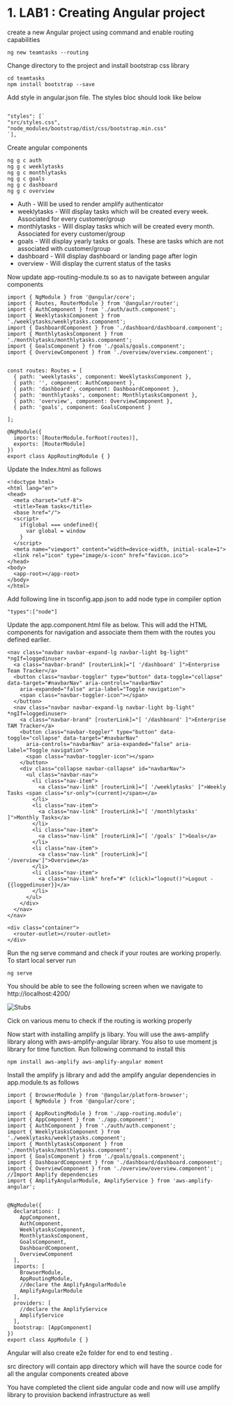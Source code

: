 # 1. LAB1 : Creating Angular project

create a new Angular project using command  and enable routing capabilities

```
ng new teamtasks --routing
```


Change directory to the project and install bootstrap css library 

```
cd teamtasks
npm install bootstrap --save
```


Add style in angular.json file. The styles bloc should look like below


```

"styles": [`
"src/styles.css",
"node_modules/bootstrap/dist/css/bootstrap.min.css"
`],

```



Create angular components 

```
ng g c auth
ng g c weeklytasks
ng g c monthlytasks
ng g c goals
ng g c dashboard
ng g c overview
```

* Auth - Will be used to render amplify authenticator
* weeklytasks - Will display tasks which will be created every week. Associated  for every customer/group
* monthlytasks - Will display tasks which will be created every month. Associated  for every customer/group
* goals - Will display yearly tasks or goals. These are tasks which are not associated with customer/group
* dashboard - Will display dashboard or landing page after login
* overview - Will display the current status of the tasks


Now update app-routing-module.ts so as to navigate between angular components


```
import { NgModule } from '@angular/core';
import { Routes, RouterModule } from '@angular/router';
import { AuthComponent } from './auth/auth.component';
import { WeeklytasksComponent } from './weeklytasks/weeklytasks.component';
import { DashboardComponent } from './dashboard/dashboard.component';
import { MonthlytasksComponent } from './monthlytasks/monthlytasks.component';
import { GoalsComponent } from './goals/goals.component';
import { OverviewComponent } from './overview/overview.component';


const routes: Routes = [
  { path: 'weeklytasks', component: WeeklytasksComponent },
  { path: '', component: AuthComponent },
  { path: 'dashboard', component: DashboardComponent },
  { path: 'monthlytasks', component: MonthlytasksComponent },
  { path: 'overview', component: OverviewComponent },
  { path: 'goals', component: GoalsComponent }

];

@NgModule({
  imports: [RouterModule.forRoot(routes)],
  exports: [RouterModule]
})
export class AppRoutingModule { }
```


Update the Index.html as follows


```
<!doctype html>
<html lang="en">
<head>
  <meta charset="utf-8">
  <title>Team tasks</title>
  <base href="/">
  <script>
    if(global === undefined){
      var global = window
    }
  </script>
  <meta name="viewport" content="width=device-width, initial-scale=1">
  <link rel="icon" type="image/x-icon" href="favicon.ico">
</head>
<body>
  <app-root></app-root>
</body>
</html>
```


Add following line in tsconfig.app.json to add node type in compiler option

```
"types":["node"]
```



Update the app.component.html file as below.  This will add the HTML components for navigation and associate them them with the routes you defined earlier.


```
<nav class="navbar navbar-expand-lg navbar-light bg-light" *ngIf=loggedinuser>
  <a class="navbar-brand" [routerLink]="[ '/dashboard' ]">Enterprise Team Tracker</a>
  <button class="navbar-toggler" type="button" data-toggle="collapse" data-target="#navbarNav" aria-controls="navbarNav"
    aria-expanded="false" aria-label="Toggle navigation">
    <span class="navbar-toggler-icon"></span>
  </button>
  <nav class="navbar navbar-expand-lg navbar-light bg-light" *ngIf=loggedinuser>
    <a class="navbar-brand" [routerLink]="[ '/dashboard' ]">Enterprise TAM Tracker</a>
    <button class="navbar-toggler" type="button" data-toggle="collapse" data-target="#navbarNav"
      aria-controls="navbarNav" aria-expanded="false" aria-label="Toggle navigation">
      <span class="navbar-toggler-icon"></span>
    </button>
    <div class="collapse navbar-collapse" id="navbarNav">
      <ul class="navbar-nav">
        <li class="nav-item">
          <a class="nav-link" [routerLink]="[ '/weeklytasks' ]">Weekly Tasks <span class="sr-only">(current)</span></a>
        </li>
        <li class="nav-item">
          <a class="nav-link" [routerLink]="[ '/monthlytasks' ]">Monthly Tasks</a>
        </li>
        <li class="nav-item">
          <a class="nav-link" [routerLink]="[ '/goals' ]">Goals</a>
        </li>
        <li class="nav-item">
          <a class="nav-link" [routerLink]="[ '/overview']">Overview</a>
        </li>
        <li class="nav-item">
          <a class="nav-link" href="#" (click)="logout()">Logout - {{loggedinuser}}</a>
        </li>
      </ul>
    </div>
  </nav>
</nav>

<div class="container">
  <router-outlet></router-outlet>
</div>
```

Run the ng serve command and check if your routes are working properly. To start local server run


```
ng serve
```


You should be able to see the following screen when we navigate to http://localhost:4200/

![Stubs](https://user-images.githubusercontent.com/5582133/67894817-5a8b2e80-fb7f-11e9-945a-e4acdbef171f.png)


Cick on various menu to check if the routing is working properly




Now start with installing amplify js libary. You will use the aws-amplify library along with aws-amplify-angular library. You also  to use moment js library for time function. Run following command to install this

```
npm install aws-amplify aws-amplify-angular moment
```


Install the amplify js library and add the amplify angular dependencies in app.module.ts as follows


```
import { BrowserModule } from '@angular/platform-browser';
import { NgModule } from '@angular/core';

import { AppRoutingModule } from './app-routing.module';
import { AppComponent } from './app.component';
import { AuthComponent } from './auth/auth.component';
import { WeeklytasksComponent } from './weeklytasks/weeklytasks.component';
import { MonthlytasksComponent } from './monthlytasks/monthlytasks.component';
import { GoalsComponent } from './goals/goals.component';
import { DashboardComponent } from './dashboard/dashboard.component';
import { OverviewComponent } from './overview/overview.component';
//Import Amplify dependencies
import { AmplifyAngularModule, AmplifyService } from 'aws-amplify-angular';


@NgModule({
  declarations: [
    AppComponent,
    AuthComponent,
    WeeklytasksComponent,
    MonthlytasksComponent,
    GoalsComponent,
    DashboardComponent,
    OverviewComponent
  ],
  imports: [
    BrowserModule,
    AppRoutingModule,
    //declare the AmplifyAngularModule
    AmplifyAngularModule
  ],
  providers: [
    //declare the AmplifyService
    AmplifyService
  ],
  bootstrap: [AppComponent]
})
export class AppModule { }
```

Angular will also create e2e folder for end to end testing .

src directory will contain app directory which will have the source code for all the angular components created above




You have completed the client side angular code and now will use amplify library to provision backend infrastructure as well

